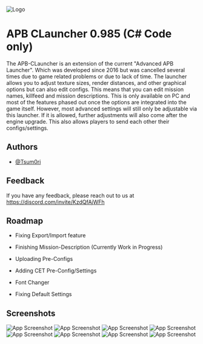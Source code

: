 
![Logo](https://i.imgur.com/zRXTwnm.png)


# APB CLauncher 0.985 (C# Code only)

The APB-CLauncher is an extension of the current "Advanced APB Launcher". Which was developed since 2016 but was cancelled several times due to game related problems or due to lack of time.
The launcher allows you to adjust texture sizes, render distances, and other graphical options but can also edit configs. This means that you can edit mission names, killfeed and mission descriptions.
This is only available on PC and most of the features phased out once the options are integrated into the game itself.
However, most advanced settings will still only be adjustable via this launcher. If it is allowed, further adjustments will also come after the engine upgrade. 
This also allows players to send each other their configs/settings.


## Authors

- [@Tsum0ri](https://www.github.com/Tsum0ri)


## Feedback

If you have any feedback, please reach out to us at https://discord.com/invite/KzdQfAjWFh


## Roadmap

- Fixing Export/Import feature

- Finishing Mission-Description (Currently Work in Progress)

- Uploading Pre-Configs

- Adding CET Pre-Config/Settings

- Font Changer

- Fixing Default Settings
## Screenshots

![App Screenshot](https://qu.ax/TQ4E.gif)
![App Screenshot](https://i.imgur.com/5edteVs.png)
![App Screenshot](https://i.imgur.com/ZBJKRNM.gif )
![App Screenshot](https://i.imgur.com/jjgF9us.png)
![App Screenshot](https://i.imgur.com/Vav29t7.png)
![App Screenshot](https://i.imgur.com/X3fE8Pc.png)
![App Screenshot](https://i.imgur.com/zMxKAkO.png)
![App Screenshot](https://i.imgur.com/A3i3oIu.gif)

